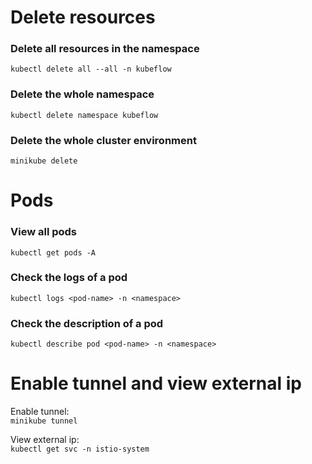 # Delete resources

### Delete all resources in the namespace
`kubectl delete all --all -n kubeflow`

### Delete the whole namespace
`kubectl delete namespace kubeflow`

### Delete the whole cluster environment
`minikube delete`

# Pods

### View all pods
`kubectl get pods -A`

### Check the logs of a pod
`kubectl logs <pod-name> -n <namespace>`

### Check the description of a pod
`kubectl describe pod <pod-name> -n <namespace>`

# Enable tunnel and view external ip
Enable tunnel:  
`minikube tunnel`

View external ip:  
`kubectl get svc -n istio-system`

